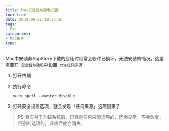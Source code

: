 ```yaml
---
title: Mac安全性与隐私设置
toc: true
date: 2019-06-21 19:33:36
tags:
- Mac
categories:
- Mac相关
type:
---
```


Mac中安装非AppStore下载的应用时经常会软件已损坏，无法安装的情况。这是需要在` 安全性与隐私`中设置` 允许任何来源`

1. 打开终端

2. 执行命令

   ```she
   sudo spctl --master-disable
   ```

3. 打开安全设置选项，就会发现「任何来源」选项回来了

> PS:其实对于升级系统前，已经是任何来源选项的，还会显示，不会改变，但别的选项的，升级后就会消失.

